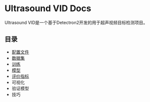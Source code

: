 # Ultrasound VID Docs
Ultrasound VID是一个基于Detectron2开发的用于超声视频目标检测项目。
## 目录
- [配置文件](config.md)
- [数据集](datasets.md)
- [训练](train.md)
- [模型](model.md)
- [评价指标](metric.md)
- 可视化
- 验证模型
- 技巧